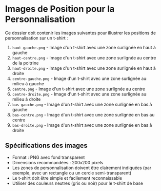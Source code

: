 # Images de Position pour la Personnalisation

Ce dossier doit contenir les images suivantes pour illustrer les positions de personnalisation sur un t-shirt :

1. `haut-gauche.png` - Image d'un t-shirt avec une zone surlignée en haut à gauche
2. `haut-centre.png` - Image d'un t-shirt avec une zone surlignée au centre de la poitrine
3. `haut-droite.png` - Image d'un t-shirt avec une zone surlignée en haut à droite
4. `centre-gauche.png` - Image d'un t-shirt avec une zone surlignée au milieu à gauche
5. `centre.png` - Image d'un t-shirt avec une zone surlignée au centre
6. `centre-droite.png` - Image d'un t-shirt avec une zone surlignée au milieu à droite
7. `bas-gauche.png` - Image d'un t-shirt avec une zone surlignée en bas à gauche
8. `bas-centre.png` - Image d'un t-shirt avec une zone surlignée en bas au centre
9. `bas-droite.png` - Image d'un t-shirt avec une zone surlignée en bas à droite

## Spécifications des images
- Format : PNG avec fond transparent
- Dimensions recommandées : 200x200 pixels
- Les zones de personnalisation doivent être clairement indiquées (par exemple, avec un rectangle ou un cercle semi-transparent)
- Le t-shirt doit être simple et facilement reconnaissable
- Utiliser des couleurs neutres (gris ou noir) pour le t-shirt de base
